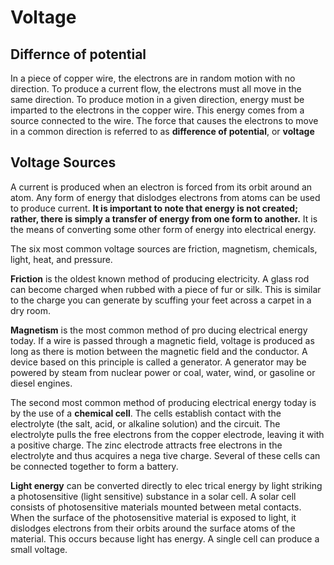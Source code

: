 # Voltage

## Differnce of potential

In a piece of copper wire, the electrons are in random motion with no direction. To produce a 
current flow, the electrons must all move in the same direction. To produce motion in a given 
direction, energy must be imparted to the electrons in the copper wire. This energy comes from a 
source connected to the wire. The force that causes the electrons to move in a common direction is 
referred to as **difference of potential**, or **voltage**

## Voltage Sources 

A current is produced when an electron is forced from its orbit around an atom. Any form of energy 
that dislodges electrons from atoms can be used to produce current. **It is important to note that 
energy is not created; rather, there is simply a transfer of energy from one form to another.** 
It is the means of converting some other form of energy into electrical energy. 

The six most common voltage sources are friction, magnetism, chemicals, light, heat, and pressure.

**Friction** is the oldest known method of producing electricity. A glass rod can become charged when 
rubbed with a piece of fur or silk. This is similar to the charge you can generate by scuffing your feet 
across a carpet in a dry room.

**Magnetism** is the most common method of pro ducing electrical energy today. If a wire is passed 
through a magnetic field, voltage is produced as long as there is motion between the magnetic field 
and the conductor. A device based on this principle is called a generator. A generator may be 
powered by steam from nuclear power or coal, water, wind, or gasoline or diesel engines.

The second most common method of producing electrical energy today is by the use of a **chemical cell**. 
The cells establish contact with the electrolyte (the salt, acid, or alkaline solution) and the circuit.
The electrolyte pulls the free electrons from the copper electrode, leaving it with a positive 
charge. The zinc electrode attracts free electrons in the electrolyte and thus acquires a nega tive charge. 
Several of these cells can be connected together to form a battery.

**Light energy** can be converted directly to elec trical energy by light striking a photosensitive (light sensitive) substance in a solar cell. 
A solar cell consists of photosensitive materials mounted between metal contacts. 
When the surface of the photosensitive material is exposed to light, it dislodges electrons from their orbits around the surface atoms of the material. 
This occurs because light has energy. A single cell can produce a small voltage.
